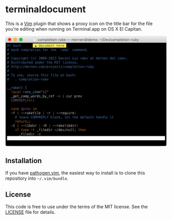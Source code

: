 terminaldocument
================

This is a [Vim] plugin that shows a proxy icon on the title bar for the file
you're editing when running on Terminal.app on OS X El Capitan.

![Example screenshot](./doc/demo.png)

## Installation

If you have [pathogen.vim], the easiest way to install is to clone this
repository into `~/.vim/bundle`.

## License

This code is free to use under the terms of the MIT license.
See the [LICENSE](./LICENSE) file for details.


[pathogen.vim]: https://github.com/tpope/vim-pathogen
[Vim]: http://www.vim.org
